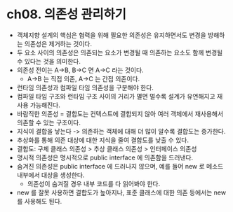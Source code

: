 # ch08. 의존성 관리하기
- 객체지향 설계의 핵심은 협력을 위해 필요한 의존성은 유지하면서도 변경을 방해하는 의존성은 제거하는 것이다.
- 두 요소 사이의 의존성은 의존되는 요소가 변경될 때 의존하는 요소도 함께 변경될 수 있다는 것을 의미한다.
- 의존성 전이는 A->B, B->C 면 A->C 라는 것이다.
  - A->B 는 직접 의존, A->C 는 간접 의존이다.
- 런타임 의존성과 컴파일 타임 의존성을 구분해야 한다.
- 컴파일 타임 구조와 런타임 구조 사이의 거리가 멸면 멀수록 설계가 유연해지고 재사용 가능해진다.
- 바람직한 의존성 = 결합도는 컨텍스트에 결합되지 않아 여러 객체에서 재사용해서 의존할 수 있는 구조이다.
- 지식이 결합을 낳는다 -> 의존하는 객체에 대해 더 많이 알수록 결합도는 증가한다.
- 추상화를 통해 의존 대상에 대한 지식을 줄여 결합도를 낮출 수 있다.
- 결합도: 구체 클래스 의존성 > 추상 클래스 의존성 > 인터페이스 의존성
- 명시적 의존성은 명시적으로 public interface 에 의존함을 드러낸다.
- 숨겨진 의존성은 public interface 에 드러나지 않으며, 예를 들어 new 로 메소드 내부에서 대상을 생성한다.
  - 의존성이 숨겨질 경우 내부 코드를 다 읽어봐야 한다.
- new 를 잘못 사용하면 결합도가 높아지나, 표준 클래스에 대한 의존 등에서는 new 를 사용해도 된다.
